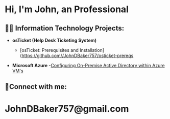 <h1>Hi, I'm John, an Professional

<h2>👨‍💻 Information Technology Projects:</h2>

- <b>osTicket (Help Desk Ticketing System)</b>
  - [osTicket: Prerequisites and Installation](https://github.com//JohnDBaker757/osticket-prereqs
  
- <b>Microsoft Azure</b>
   -[Configuring On-Premise Active Directory within Azure VM's](https://i.imgur.com/eALopkU.jpg)
  
  
  

<h2>🤳Connect with me:</h2>
  
  <h1>JohnDBaker757@gmail.com







